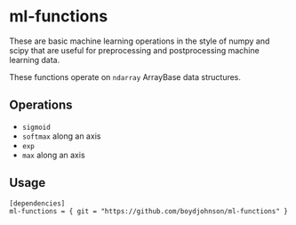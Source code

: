 # ml-functions

These are basic machine learning operations in the style of numpy and scipy
that are useful for preprocessing and postprocessing machine learning data.

These functions operate on `ndarray` ArrayBase data structures.

## Operations

- `sigmoid`
- `softmax` along an axis
- `exp`
- `max` along an axis

## Usage

```
[dependencies]
ml-functions = { git = "https://github.com/boydjohnson/ml-functions" }
```
